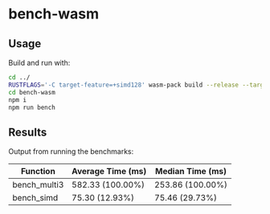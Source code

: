 # bench-wasm

## Usage

Build and run with:

```bash
cd ../
RUSTFLAGS='-C target-feature=+simd128' wasm-pack build --release --target nodejs
cd bench-wasm
npm i
npm run bench
```

## Results

Output from running the benchmarks:

| Function     | Average Time (ms) | Median Time (ms) |
|--------------|-------------------|------------------|
| bench_multi3 | 582.33 (100.00%)  | 253.86 (100.00%) |
| bench_simd   | 75.30 (12.93%)    | 75.46 (29.73%)   |
